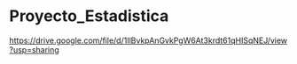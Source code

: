 # Proyecto_Estadistica
https://drive.google.com/file/d/1IlBvkpAnGvkPgW6At3krdt61qHISqNEJ/view?usp=sharing
